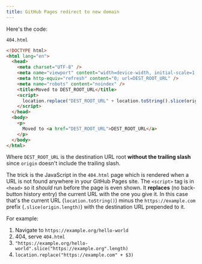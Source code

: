 ```yaml
---
title: GitHub Pages redirect to new domain
---
```


Here's the code:

<div><code>404.html</code></div>

```html
<!DOCTYPE html>
<html lang="en">
  <head>
    <meta charset="UTF-8" />
    <meta name="viewport" content="width=device-width, initial-scale=1.0" />
    <meta http-equiv="refresh" content="0; url=DEST_ROOT_URL" />
    <meta name="robots" content="noindex" />
    <title>Moved to DEST_ROOT_URL</title>
    <script>
      location.replace("DEST_ROOT_URL" + location.toString().slice(origin.length));
    </script>
  </head>
  <body>
    <p>
      Moved to <a href="DEST_ROOT_URL">DEST_ROOT_URL</a>
    </p>
  </body>
</html>
```

Where `DEST_ROOT_URL` is the destination URL root **without the trailing slash** since `origin` doesn't include the trailing slash.

The trick is the JavaScript in the `404.html` page which is rendered when a URL is not found anywhere in your GitHub Pages site. The `<script>` tag is in `<head>` so it _should_ run before the page is even shown. It **replaces** (no back-button history entry) the current URL with the one you give it. In this case that's the current URL (`location.toString()`) minus the `https://example.com` prefix (`.slice(origin.length)`) with the destination URL prepended to it.

For example:

1. Navigate to `https://example.org/hello-world`
2. 404, serve `404.html`
3. `"https://example.org/hello-world".slice("https://example.org".length)`
4. `location.replace("https://example.com" + $3)`
